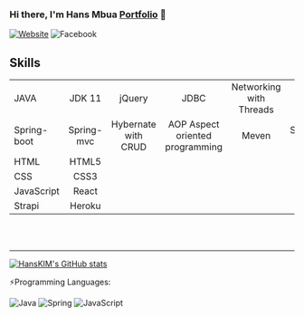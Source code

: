 
### Hi there, I'm Hans Mbua [Portfolio](https://hansmbua.github.io/Portfoliowebsite/) 👋
[![Website](https://img.shields.io/website?label=Sokia.com&style=for-the-badge&url=https%3A%2F%2Fsokia.com)](##)
![Facebook](https://img.shields.io/badge/Facebook-%231877F2.svg?style=for-the-badge&logo=Facebook&logoColor=white)
## Skills
|               |                 |                    |                                   |       |             |         |
| :------------ |:---------------:|:------------------:|:---------------------------------:|:-----:|:-----------:|--------:|
|JAVA           | JDK 11          | jQuery             | JDBC                              | Networking with Threads  |
|Spring-boot    | Spring-mvc      | Hybernate with CRUD| AOP Aspect oriented programming   | Meven | Spring-REST |Thymeleaf|
|HTML           | HTML5           |                    |
|CSS            | CSS3            |                    |
|JavaScript     | React           |                    |
|Strapi         | Heroku          |                    |



<br />
<br />


---


 [![HansKIM's GitHub stats](https://github-readme-stats.vercel.app/api?username=HansMbua)](https://github.com/anuraghazra/github-readme-stats)





  :zap:Programming Languages:

![Java](https://img.shields.io/badge/java-%23ED8B00.svg?style=for-the-badge&logo=java&logoColor=white)
![Spring](https://img.shields.io/badge/spring-%236DB33F.svg?style=for-the-badge&logo=spring&logoColor=white)
![JavaScript](https://img.shields.io/badge/javascript-%23323330.svg?style=for-the-badge&logo=javascript&logoColor=%23F7DF1E)

